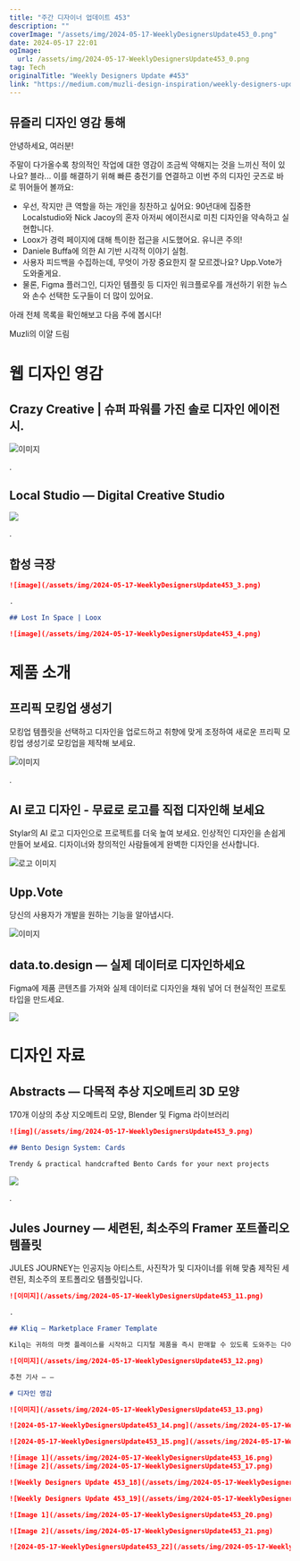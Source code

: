 ```yaml
---
title: "주간 디자이너 업데이트 453"
description: ""
coverImage: "/assets/img/2024-05-17-WeeklyDesignersUpdate453_0.png"
date: 2024-05-17 22:01
ogImage: 
  url: /assets/img/2024-05-17-WeeklyDesignersUpdate453_0.png
tag: Tech
originalTitle: "Weekly Designers Update #453"
link: "https://medium.com/muzli-design-inspiration/weekly-designers-update-453-1c61a67a3b03"
---
```



## 뮤즐리 디자인 영감 통해

안녕하세요, 여러분!

주말이 다가올수록 창의적인 작업에 대한 영감이 조금씩 약해지는 것을 느끼신 적이 있나요? 블라... 이를 해결하기 위해 빠른 충전기를 연결하고 이번 주의 디자인 굿즈로 바로 뛰어들어 볼까요:

- 우선, 작지만 큰 역할을 하는 개인을 칭찬하고 싶어요: 90년대에 집중한 Localstudio와 Nick Jacoy의 혼자 아저씨 에이전시로 미친 디자인을 약속하고 실현합니다.
- Loox가 경력 페이지에 대해 특이한 접근을 시도했어요. 유니콘 주의!
- Daniele Buffa에 의한 AI 기반 시각적 이야기 실험.
- 사용자 피드백을 수집하는데, 무엇이 가장 중요한지 잘 모르겠나요? Upp.Vote가 도와줄게요.
- 물론, Figma 플러그인, 디자인 템플릿 등 디자인 워크플로우를 개선하기 위한 뉴스와 손수 선택한 도구들이 더 많이 있어요.

<div class="content-ad"></div>

아래 전체 목록을 확인해보고 다음 주에 봅시다!

Muzli의 이얄 드림

<div class="content-ad"></div>

# 웹 디자인 영감

## Crazy Creative | 슈퍼 파워를 가진 솔로 디자인 에이전시.

![이미지](/assets/img/2024-05-17-WeeklyDesignersUpdate453_1.png)

.

<div class="content-ad"></div>

## Local Studio — Digital Creative Studio

<img src="/assets/img/2024-05-17-WeeklyDesignersUpdate453_2.png" />

.

## 합성 극장

<div class="content-ad"></div>

```markdown
![image](/assets/img/2024-05-17-WeeklyDesignersUpdate453_3.png)

.

## Lost In Space | Loox

![image](/assets/img/2024-05-17-WeeklyDesignersUpdate453_4.png)
```

<div class="content-ad"></div>

# 제품 소개

## 프리픽 모킹업 생성기

모킹업 템플릿을 선택하고 디자인을 업로드하고 취향에 맞게 조정하여 새로운 프리픽 모킹업 생성기로 모킹업을 제작해 보세요.

![이미지](/assets/img/2024-05-17-WeeklyDesignersUpdate453_5.png)

<div class="content-ad"></div>

.

## AI 로고 디자인 - 무료로 로고를 직접 디자인해 보세요

Stylar의 AI 로고 디자인으로 프로젝트를 더욱 높여 보세요. 인상적인 디자인을 손쉽게 만들어 보세요. 디자이너와 창의적인 사람들에게 완벽한 디자인을 선사합니다.

![로고 이미지](/assets/img/2024-05-17-WeeklyDesignersUpdate453_6.png)

<div class="content-ad"></div>

## Upp.Vote

당신의 사용자가 개발을 원하는 기능을 알아냅시다.

![이미지](/assets/img/2024-05-17-WeeklyDesignersUpdate453_7.png)

<div class="content-ad"></div>

## data.to.design — 실제 데이터로 디자인하세요

Figma에 제품 콘텐츠를 가져와 실제 데이터로 디자인을 채워 넣어 더 현실적인 프로토타입을 만드세요.

<img src="/assets/img/2024-05-17-WeeklyDesignersUpdate453_8.png" />

<div class="content-ad"></div>

# 디자인 자료

## Abstracts — 다목적 추상 지오메트리 3D 모양

170개 이상의 추상 지오메트리 모양, Blender 및 Figma 라이브러리

<div class="content-ad"></div>

```markdown
![img](/assets/img/2024-05-17-WeeklyDesignersUpdate453_9.png)

## Bento Design System: Cards

Trendy & practical handcrafted Bento Cards for your next projects
```

<div class="content-ad"></div>

<img src="/assets/img/2024-05-17-WeeklyDesignersUpdate453_10.png" />

.

## Jules Journey — 세련된, 최소주의 Framer 포트폴리오 템플릿

JULES JOURNEY는 인공지능 아티스트, 사진작가 및 디자이너를 위해 맞춤 제작된 세련된, 최소주의 포트폴리오 템플릿입니다.

<div class="content-ad"></div>

```markdown
![이미지](/assets/img/2024-05-17-WeeklyDesignersUpdate453_11.png)

.

## Kliq — Marketplace Framer Template

Kilq는 귀하의 마켓 플레이스를 시작하고 디지털 제품을 즉시 판매할 수 있도록 도와주는 다이내믹한 템플릿입니다.
```

<div class="content-ad"></div>

```markdown
![이미지](/assets/img/2024-05-17-WeeklyDesignersUpdate453_12.png)

추천 기사 — —

# 디자인 영감

![이미지](/assets/img/2024-05-17-WeeklyDesignersUpdate453_13.png)
```

<div class="content-ad"></div>

```markdown
![2024-05-17-WeeklyDesignersUpdate453_14.png](/assets/img/2024-05-17-WeeklyDesignersUpdate453_14.png)

![2024-05-17-WeeklyDesignersUpdate453_15.png](/assets/img/2024-05-17-WeeklyDesignersUpdate453_15.png)
``` 

<div class="content-ad"></div>

```markdown
![image 1](/assets/img/2024-05-17-WeeklyDesignersUpdate453_16.png)
![image 2](/assets/img/2024-05-17-WeeklyDesignersUpdate453_17.png)
```

<div class="content-ad"></div>

```markdown
![Weekly Designers Update 453_18](/assets/img/2024-05-17-WeeklyDesignersUpdate453_18.png)

![Weekly Designers Update 453_19](/assets/img/2024-05-17-WeeklyDesignersUpdate453_19.png)
```

<div class="content-ad"></div>

```markdown
![Image 1](/assets/img/2024-05-17-WeeklyDesignersUpdate453_20.png)

![Image 2](/assets/img/2024-05-17-WeeklyDesignersUpdate453_21.png)
```

<div class="content-ad"></div>

```markdown
![2024-05-17-WeeklyDesignersUpdate453_22](/assets/img/2024-05-17-WeeklyDesignersUpdate453_22.png)
```